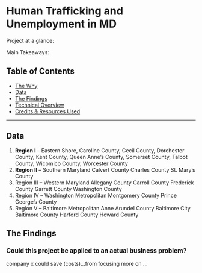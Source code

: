 # Human Trafficking and Unemployment in MD

Project at a glance: 

Main Takeaways: 

## Table of Contents

- [The Why](#data)
- [Data](#data)
- [The Findings](#findings)
- [Technical Overview](#technicaloverview)
- [Credits & Resources Used](#creditsresources)
***

<a id='findings'></a>
## Data

1. **Region I** – Eastern Shore, Caroline County, Cecil County, Dorchester County, Kent County, Queen Anne’s County, Somerset County, Talbot County, Wicomico 
                  County, Worcester County
2. **Region II** – Southern Maryland Calvert County Charles County St. Mary’s County
3. Region III – Western Maryland Allegany County Carroll County Frederick County Garrett County Washington County
4. Region IV – Washington Metropolitan Montgomery County Prince George’s County
5. Region V – Baltimore Metropolitan Anne Arundel County Baltimore City Baltimore County Harford County Howard County


## The Findings
### Could this project be applied to an actual business problem? 
company x could save (costs)...from focusing more on ...
